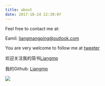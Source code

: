 ```yaml
---
title: about
date: 2017-10-24 22:39:07
---
```


Feel free to contact me at:

Eamil: liangmangping@outlook.com

You are very welcome to follow me at [tweeter](https://twitter.com/liangmanping)

欢迎关注我的简书[Liangmp](http://www.jianshu.com/u/fd9fbe96c3c2)

我的Github: [Liangmp](https://github.com/Liangmp/)

![](http://upload-images.jianshu.io/upload_images/5899000-75676e7622dd62e9.png?imageMogr2/auto-orient/strip%7CimageView2/2/w/1240)
